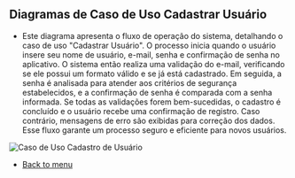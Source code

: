 ## Diagramas de Caso de Uso Cadastrar Usuário

- Este diagrama apresenta o fluxo de operação do sistema, detalhando o caso de uso "Cadastrar Usuário". O processo inicia quando o usuário insere seu nome de usuário, e-mail, senha e confirmação de senha no aplicativo. O sistema então realiza uma validação do e-mail, verificando se ele possui um formato válido e se já está cadastrado. Em seguida, a senha é analisada para atender aos critérios de segurança estabelecidos, e a confirmação de senha é comparada com a senha informada. Se todas as validações forem bem-sucedidas, o cadastro é concluído e o usuário recebe uma confirmação de registro. Caso contrário, mensagens de erro são exibidas para correção dos dados. Esse fluxo garante um processo seguro e eficiente para novos usuários.

![Caso de Uso Cadastro de Usuário](https://github.com/user-attachments/assets/c63ad04b-2300-435e-9260-145d5096d320)

- [Back to menu](https://github.com/LeoRodrigues1/swap-nutri/blob/main/Diagramas/Diagrama%20de%20Caso%20de%20Uso%200.md)

